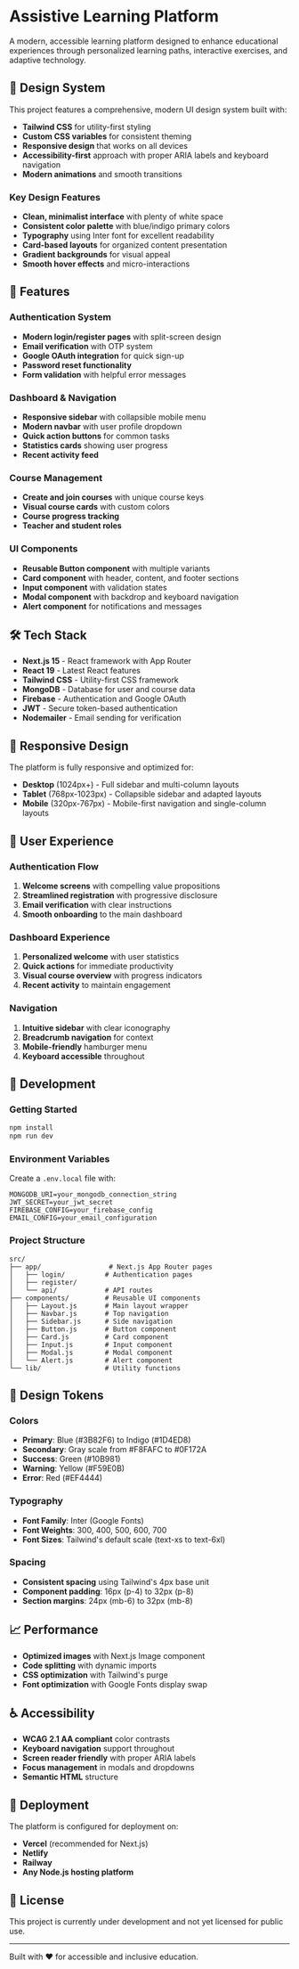 # Assistive Learning Platform

A modern, accessible learning platform designed to enhance educational experiences through personalized learning paths, interactive exercises, and adaptive technology.

## 🎨 Design System

This project features a comprehensive, modern UI design system built with:

- **Tailwind CSS** for utility-first styling
- **Custom CSS variables** for consistent theming
- **Responsive design** that works on all devices
- **Accessibility-first** approach with proper ARIA labels and keyboard navigation
- **Modern animations** and smooth transitions

### Key Design Features

- **Clean, minimalist interface** with plenty of white space
- **Consistent color palette** with blue/indigo primary colors
- **Typography** using Inter font for excellent readability
- **Card-based layouts** for organized content presentation
- **Gradient backgrounds** for visual appeal
- **Smooth hover effects** and micro-interactions

## 🚀 Features

### Authentication System
- **Modern login/register pages** with split-screen design
- **Email verification** with OTP system
- **Google OAuth integration** for quick sign-up
- **Password reset functionality**
- **Form validation** with helpful error messages

### Dashboard & Navigation
- **Responsive sidebar** with collapsible mobile menu
- **Modern navbar** with user profile dropdown
- **Quick action buttons** for common tasks
- **Statistics cards** showing user progress
- **Recent activity feed**

### Course Management
- **Create and join courses** with unique course keys
- **Visual course cards** with custom colors
- **Course progress tracking**
- **Teacher and student roles**

### UI Components
- **Reusable Button component** with multiple variants
- **Card component** with header, content, and footer sections
- **Input component** with validation states
- **Modal component** with backdrop and keyboard navigation
- **Alert component** for notifications and messages

## 🛠️ Tech Stack

- **Next.js 15** - React framework with App Router
- **React 19** - Latest React features
- **Tailwind CSS** - Utility-first CSS framework
- **MongoDB** - Database for user and course data
- **Firebase** - Authentication and Google OAuth
- **JWT** - Secure token-based authentication
- **Nodemailer** - Email sending for verification

## 📱 Responsive Design

The platform is fully responsive and optimized for:
- **Desktop** (1024px+) - Full sidebar and multi-column layouts
- **Tablet** (768px-1023px) - Collapsible sidebar and adapted layouts
- **Mobile** (320px-767px) - Mobile-first navigation and single-column layouts

## 🎯 User Experience

### Authentication Flow
1. **Welcome screens** with compelling value propositions
2. **Streamlined registration** with progressive disclosure
3. **Email verification** with clear instructions
4. **Smooth onboarding** to the main dashboard

### Dashboard Experience
1. **Personalized welcome** with user statistics
2. **Quick actions** for immediate productivity
3. **Visual course overview** with progress indicators
4. **Recent activity** to maintain engagement

### Navigation
1. **Intuitive sidebar** with clear iconography
2. **Breadcrumb navigation** for context
3. **Mobile-friendly** hamburger menu
4. **Keyboard accessible** throughout

## 🔧 Development

### Getting Started
```bash
npm install
npm run dev
```

### Environment Variables
Create a `.env.local` file with:
```
MONGODB_URI=your_mongodb_connection_string
JWT_SECRET=your_jwt_secret
FIREBASE_CONFIG=your_firebase_config
EMAIL_CONFIG=your_email_configuration
```

### Project Structure
```
src/
├── app/                 # Next.js App Router pages
│   ├── login/          # Authentication pages
│   ├── register/
│   └── api/            # API routes
├── components/         # Reusable UI components
│   ├── Layout.js       # Main layout wrapper
│   ├── Navbar.js       # Top navigation
│   ├── Sidebar.js      # Side navigation
│   ├── Button.js       # Button component
│   ├── Card.js         # Card component
│   ├── Input.js        # Input component
│   ├── Modal.js        # Modal component
│   └── Alert.js        # Alert component
└── lib/                # Utility functions
```

## 🎨 Design Tokens

### Colors
- **Primary**: Blue (#3B82F6) to Indigo (#1D4ED8)
- **Secondary**: Gray scale from #F8FAFC to #0F172A
- **Success**: Green (#10B981)
- **Warning**: Yellow (#F59E0B)
- **Error**: Red (#EF4444)

### Typography
- **Font Family**: Inter (Google Fonts)
- **Font Weights**: 300, 400, 500, 600, 700
- **Font Sizes**: Tailwind's default scale (text-xs to text-6xl)

### Spacing
- **Consistent spacing** using Tailwind's 4px base unit
- **Component padding**: 16px (p-4) to 32px (p-8)
- **Section margins**: 24px (mb-6) to 32px (mb-8)

## 📈 Performance

- **Optimized images** with Next.js Image component
- **Code splitting** with dynamic imports
- **CSS optimization** with Tailwind's purge
- **Font optimization** with Google Fonts display swap

## ♿ Accessibility

- **WCAG 2.1 AA compliant** color contrasts
- **Keyboard navigation** support throughout
- **Screen reader friendly** with proper ARIA labels
- **Focus management** in modals and dropdowns
- **Semantic HTML** structure

## 🚀 Deployment

The platform is configured for deployment on:
- **Vercel** (recommended for Next.js)
- **Netlify**
- **Railway**
- **Any Node.js hosting platform**

## 📄 License

This project is currently under development and not yet licensed for public use.

---

Built with ❤️ for accessible and inclusive education.

